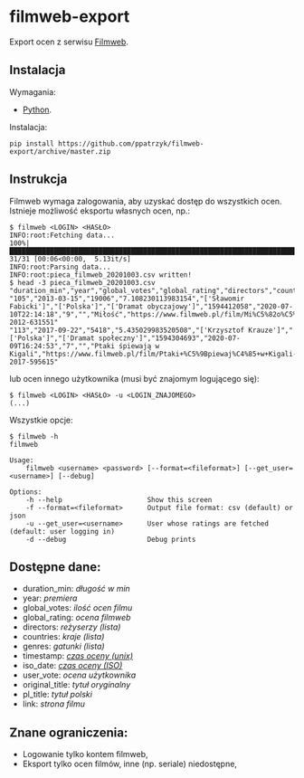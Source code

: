 # filmweb-export

Export ocen z serwisu [Filmweb](https://www.filmweb.pl).

## Instalacja

Wymagania:

- [Python](https://www.python.org/).

Instalacja:

```
pip install https://github.com/ppatrzyk/filmweb-export/archive/master.zip
```

## Instrukcja

Filmweb wymaga zalogowania, aby uzyskać dostęp do wszystkich ocen. Istnieje możliwość eksportu własnych ocen, np.:

```
$ filmweb <LOGIN> <HASŁO>
INFO:root:Fetching data...
100%|███████████████████████████████████████████████████████████████████████████████████████████████████████████████████████████████████████████████████████| 31/31 [00:06<00:00,  5.13it/s]
INFO:root:Parsing data...
INFO:root:pieca_filmweb_20201003.csv written!
$ head -3 pieca_filmweb_20201003.csv 
"duration_min","year","global_votes","global_rating","directors","countries","genres","timestamp","iso_date","user_vote","original_title","pl_title","link"
"105","2013-03-15","19006","7.108230113983154","['Sławomir Fabicki']","['Polska']","['Dramat obyczajowy']","1594412058","2020-07-10T22:14:18","9","","Miłość","https://www.filmweb.pl/film/Mi%C5%82o%C5%9B%C4%87-2012-631551"
"113","2017-09-22","5418","5.435029983520508","['Krzysztof Krauze']","['Polska']","['Dramat społeczny']","1594304693","2020-07-09T16:24:53","7","","Ptaki śpiewają w Kigali","https://www.filmweb.pl/film/Ptaki+%C5%9Bpiewaj%C4%85+w+Kigali-2017-595615"
```

lub ocen innego użytkownika (musi być znajomym logującego się):

```
$ filmweb <LOGIN> <HASŁO> -u <LOGIN_ZNAJOMEGO>
(...)
```

Wszystkie opcje:

```
$ filmweb -h
filmweb

Usage:
    filmweb <username> <password> [--format=<fileformat>] [--get_user=<username>] [--debug]

Options:
    -h --help                     Show this screen
    -f --format=<fileformat>      Output file format: csv (default) or json
    -u --get_user=<username>      User whose ratings are fetched (default: user logging in)
    -d --debug                    Debug prints
```

## Dostępne dane:

- duration_min: _długość w min_
- year: _premiera_
- global_votes: _ilość ocen filmu_
- global_rating: _ocena filmweb_
- directors: _reżyserzy (lista)_
- countries: _kraje (lista)_
- genres: _gatunki (lista)_
- timestamp: _[czas oceny (unix)](https://pl.wikipedia.org/wiki/Czas_uniksowy)_
- iso_date: _[czas oceny (ISO)](https://pl.wikipedia.org/wiki/ISO_8601)_
- user_vote: _ocena użytkownika_
- original_title: _tytuł oryginalny_
- pl_title: _tytuł polski_
- link: _strona filmu_

## Znane ograniczenia:

- Logowanie tylko kontem filmweb,
- Eksport tylko ocen filmów, inne (np. seriale) niedostępne,
